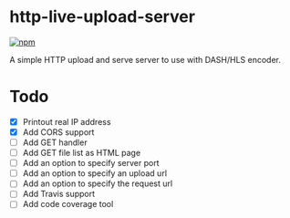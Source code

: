 # http-live-upload-server
[![npm](https://img.shields.io/node/v/node-media-server.svg)](https://nodejs.org/en/)

A simple HTTP upload and serve server to use with DASH/HLS encoder.

# Todo 
- [X] Printout real IP address
- [X] Add CORS support
- [ ] Add GET handler
- [ ] Add GET file list as HTML page
- [ ] Add an option to specify server port
- [ ] Add an option to specify an upload url
- [ ] Add an option to specify the request url
- [ ] Add Travis support
- [ ] Add code coverage tool